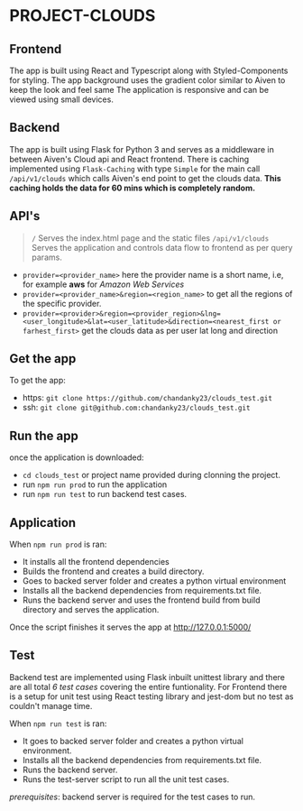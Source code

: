 # PROJECT-CLOUDS

## Frontend

The app is built using React and Typescript along with Styled-Components for styling.
The app background uses the gradient color similar to Aiven to keep the look and feel same
The application is responsive and can be viewed using small devices.

## Backend

The app is built using Flask for Python 3 and serves as a middleware in between Aiven's Cloud api and React frontend.
There is caching implemented using `Flask-Caching` with type `Simple` for the main call `/api/v1/clouds` which calls Aiven's end point to get the clouds data. **This caching holds the data for 60 mins which is completely random.**

## API's

> `/` Serves the index.html page and the static files
> `/api/v1/clouds` Serves the application and controls data flow to frontend as per query params.
  * `provider=<provider_name>` here the provider name is a short name, i.e, for example **aws** for *Amazon Web Services*
  * `provider=<provider_name>&region=<region_name>` to get all the regions of the specific provider.
  * `provider=<provider>&region=<provider_region>&lng=<user_longitude>&lat=<user_latitude>&direction=<nearest_first or farhest_first>` get the clouds data as per user lat long and direction
 
## Get the app

To get the app:
* https: `git clone https://github.com/chandanky23/clouds_test.git`
* ssh: `git clone git@github.com:chandanky23/clouds_test.git`

## Run the app

once the application is downloaded:
* `cd clouds_test` or project name provided during clonning the project.
* run `npm run prod` to run the application
* run `npm run test` to run backend test cases.

## Application

When `npm run prod` is ran:
* It installs all the frontend dependencies
* Builds the frontend and creates a build directory.
* Goes to backed server folder and creates a python virtual environment
* Installs all the backend dependencies from requirements.txt file.
* Runs the backend server and uses the frontend build from build directory and serves the application.

Once the script finishes it serves the app at http://127.0.0.1:5000/

## Test

Backend test are implemented using Flask inbuilt unittest library and there are all total *6 test cases* covering the entire funtionality.
For Frontend there is a setup for unit test using React testing library and jest-dom but no test as couldn't manage time.

When `npm run test` is ran:
* It goes to backed server folder and creates a python virtual environment.
* Installs all the backend dependencies from requirements.txt file.
* Runs the backend server.
* Runs the test-server script to run all the unit test cases.

*prerequisites*: backend server is required for the test cases to run.
